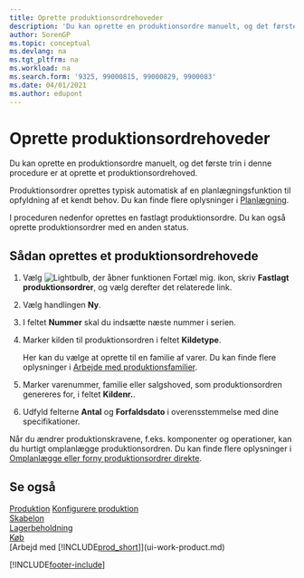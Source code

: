 ```yaml
---
title: Oprette produktionsordrehoveder
description: 'Du kan oprette en produktionsordre manuelt, og det første trin i denne procedure er at oprette et produktionsordrehoved.'
author: SorenGP
ms.topic: conceptual
ms.devlang: na
ms.tgt_pltfrm: na
ms.workload: na
ms.search.form: '9325, 99000815, 99000829, 9900083'
ms.date: 04/01/2021
ms.author: edupont
---
```

# <a name="create-production-order-headers"></a><a name="create-production-order-headers"></a><a name="create-production-order-headers"></a>Oprette produktionsordrehoveder

Du kan oprette en produktionsordre manuelt, og det første trin i denne procedure er at oprette et produktionsordrehoved.

Produktionsordrer oprettes typisk automatisk af en planlægningsfunktion til opfyldning af et kendt behov. Du kan finde flere oplysninger i [Planlægning](production-planning.md).  

I proceduren nedenfor oprettes en fastlagt produktionsordre. Du kan også oprette produktionsordrer med en anden status.  

## <a name="to-create-a-production-order-header"></a><a name="to-create-a-production-order-header"></a><a name="to-create-a-production-order-header"></a>Sådan oprettes et produktionsordrehovede

1. Vælg ![Lightbulb, der åbner funktionen Fortæl mig.](media/ui-search/search_small.png "Fortæl mig, hvad du vil foretage dig") ikon, skriv **Fastlagt produktionsordrer**, og vælg derefter det relaterede link.  
2. Vælg handlingen **Ny**.  
3. I feltet **Nummer** skal du indsætte næste nummer i serien.  
4. Marker kilden til produktionsordren i feltet **Kildetype**.

    Her kan du vælge at oprette til en familie af varer. Du kan finde flere oplysninger i [Arbejde med produktionsfamilier](production-how-work-family.md).
5. Marker varenummer, familie eller salgshoved, som produktionsordren genereres for, i feltet **Kildenr.**.  
6. Udfyld felterne **Antal** og **Forfaldsdato** i overensstemmelse med dine specifikationer.  

Når du ændrer produktionskravene, f.eks. komponenter og operationer, kan du hurtigt omplanlægge produktionsordren. Du kan finde flere oplysninger i [Omplanlægge eller forny produktionsordrer direkte](production-how-to-replan-refresh-production-orders.md).  

## <a name="see-also"></a><a name="see-also"></a><a name="see-also"></a>Se også

[Produktion](production-manage-manufacturing.md)
[Konfigurere produktion](production-configure-production-processes.md)  
[Skabelon](production-planning.md)  
[Lagerbeholdning](inventory-manage-inventory.md)  
[Køb](purchasing-manage-purchasing.md)  
[Arbejd med [!INCLUDE[prod_short](includes/prod_short.md)]](ui-work-product.md)


[!INCLUDE[footer-include](includes/footer-banner.md)]
